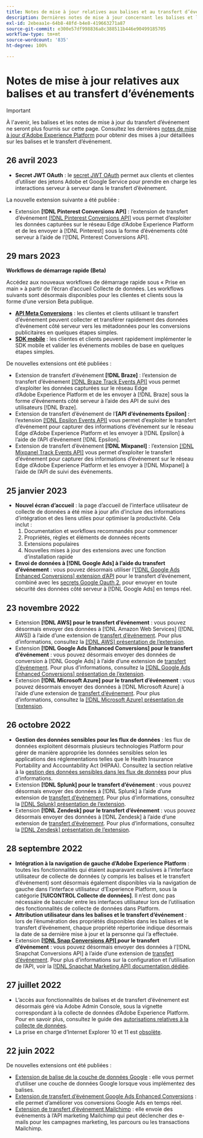 ```yaml
---
title: Notes de mise à jour relatives aux balises et au transfert d’événements
description: Dernières notes de mise à jour concernant les balises et le transfert d’événement dans Adobe Experience Platform.
exl-id: 2ebeaa1e-64b8-48fd-b4e8-419663271a87
source-git-commit: e300e57df998836a8c388511b446e90499185705
workflow-type: tm+mt
source-wordcount: '835'
ht-degree: 100%

---
```


# Notes de mise à jour relatives aux balises et au transfert d’événements

>[!IMPORTANT]
>
>À l&#39;avenir, les balises et les notes de mise à jour du transfert d’événement ne seront plus fournis sur cette page. Consultez les dernières [notes de mise à jour d&#39;Adobe Experience Platform](https://experienceleague.adobe.com/docs/experience-platform/release-notes/latest.html?lang=fr#data-collection) pour obtenir des mises à jour détaillées sur les balises et le transfert d’événement.

## 26 avril 2023

* **Secret JWT OAuth** : le [secret JWT OAuth](https://experienceleague.adobe.com/docs/experience-platform/tags/event-forwarding/secrets.html?lang=fr) permet aux clients et clientes d’utiliser des jetons Adobe et Google Service pour prendre en charge les interactions serveur à serveur dans le transfert d’événement.

La nouvelle extension suivante a été publiée :

* Extension **[!DNL Pinterest Conversions API]** : l’extension de transfert d’événement [[!DNL Pinterest Conversions API]](https://experienceleague.adobe.com/docs/experience-platform/tags/extensions/server/pinterest/overview.html?lang=fr) vous permet d’exploiter les données capturées sur le réseau Edge d’Adobe Experience Platform et de les envoyer à [!DNL Pinterest] sous la forme d’événements côté serveur à l’aide de l’[!DNL Pinterest Conversions API].

## 29 mars 2023

**Workflows de démarrage rapide (Beta)**

Accédez aux nouveaux workflows de démarrage rapide sous « Prise en main » à partir de l’écran d’accueil Collecte de données. Les workflows suivants sont désormais disponibles pour les clientes et clients sous la forme d’une version Beta publique.
* **[API Meta Conversions](https://experienceleague.adobe.com/docs/experience-platform/tags/extensions/server/meta/overview.html?lang=fr#quick-start)** : les clientes et clients utilisant le transfert d’événement peuvent collecter et transférer rapidement des données d’événement côté serveur vers les métadonnées pour les conversions publicitaires en quelques étapes simples.
* **[SDK mobile](https://developer.adobe.com/client-sdks/documentation/)** : les clientes et clients peuvent rapidement implémenter le SDK mobile et valider les événements mobiles de base en quelques étapes simples.

De nouvelles extensions ont été publiées :

* Extension de transfert d’événement **[!DNL Braze]** : l’extension de transfert d’événement [[!DNL Braze Track Events API]](https://experienceleague.adobe.com/docs/experience-platform/tags/extensions/server/braze/overview.html?lang=fr) vous permet d’exploiter les données capturées sur le réseau Edge d’Adobe Experience Platform et de les envoyer à [!DNL Braze] sous la forme d’événements côté serveur à l’aide des API de suivi des utilisateurs [!DNL Braze].
* Extension de transfert d’événement de l’**[API d’événements Epsilon]** : l’extension [[!DNL Epsilon Events API]](https://experienceleague.adobe.com/docs/experience-platform/tags/extensions/server/braze/overview.html?lang=fr) vous permet d’exploiter le transfert d’événement pour capturer des informations d’événement sur le réseau Edge d’Adobe Experience Platform et les envoyer à [!DNL Epsilon] à l’aide de l’API d’événement [!DNL Epsilon].
* Extension de transfert d’événement **[!DNL Mixpanel]** : l’extension [[!DNL Mixpanel Track Events API]](https://experienceleague.adobe.com/docs/experience-platform/tags/extensions/server/braze/overview.html?lang=fr) vous permet d’exploiter le transfert d’événement pour capturer des informations d’événement sur le réseau Edge d’Adobe Experience Platform et les envoyer à [!DNL Mixpanel] à l’aide de l’API de suivi des événements.

## 25 janvier 2023

* **Nouvel écran d’accueil** : la page d’accueil de l’interface utilisateur de collecte de données a été mise à jour afin d’inclure des informations d’intégration et des liens utiles pour optimiser la productivité. Cela inclut :
   1. Documentation et workflows recommandés pour commencer
   1. Propriétés, règles et éléments de données récents
   1. Extensions populaires
   1. Nouvelles mises à jour des extensions avec une fonction d’installation rapide
* **Envoi de données à [!DNL Google Ads] à l’aide du transfert d’événement** : vous pouvez désormais utiliser l’[[!DNL Google Ads Enhanced Conversions] extension d’API](../extensions/server/google-ads-enhanced-conversions/overview.md) pour le transfert d’événement, combiné avec les [secrets Google Oauth 2](../ui/event-forwarding/secrets.md#google-oauth2), pour envoyer en toute sécurité des données côté serveur à [!DNL Google Ads] en temps réel.

## 23 novembre 2022

* Extension **[!DNL AWS] pour le transfert d’événement** : vous pouvez désormais envoyer des données à [!DNL Amazon Web Services] ([!DNL AWS]) à l’aide d’une extension de [transfert d’événement](../../tags/ui/event-forwarding/overview.md). Pour plus d’informations, consultez la [[!DNL AWS] présentation de l’extension](../../tags/extensions/server/aws/overview.md).
* Extension **[!DNL Google Ads Enhanced Conversions] pour le transfert d’événement** : vous pouvez désormais envoyer des données de conversion à [!DNL Google Ads] à l’aide d’une extension de [transfert d’événement](../../tags/ui/event-forwarding/overview.md). Pour plus d’informations, consultez la [[!DNL Google Ads Enhanced Conversions] présentation de l’extension](../../tags/extensions/server/google-ads-enhanced-conversions/overview.md).
* Extension **[!DNL Microsoft Azure] pour le transfert d’événement** : vous pouvez désormais envoyer des données à [!DNL Microsoft Azure] à l’aide d’une extension de [transfert d’événement](../../tags/ui/event-forwarding/overview.md). Pour plus d’informations, consultez la [[!DNL Microsoft Azure] présentation de l’extension](../../tags/extensions/server/azure/overview.md).

## 26 octobre 2022

* **Gestion des données sensibles pour les flux de données** : les flux de données exploitent désormais plusieurs technologies Platform pour gérer de manière appropriée les données sensibles selon les applications des réglementations telles que le Health Insurance Portability and Accountability Act (HIPAA). Consultez la section relative à la [gestion des données sensibles dans les flux de données](../../datastreams/overview.md#sensitive) pour plus d’informations.
* Extension **[!DNL Splunk] pour le transfert d’événement** : vous pouvez désormais envoyer des données à [!DNL Splunk] à l’aide d’une extension de [transfert d’événement](../ui/event-forwarding/overview.md). Pour plus d’informations, consultez la [[!DNL Splunk] présentation de l’extension](../extensions/server/splunk/overview.md).
* Extension **[!DNL Zendesk] pour le transfert d’événement** : vous pouvez désormais envoyer des données à [!DNL Zendesk] à l’aide d’une extension de [transfert d’événement](../ui/event-forwarding/overview.md). Pour plus d’informations, consultez la [[!DNL Zendesk] présentation de l’extension](../extensions/server/zendesk/overview.md).

## 28 septembre 2022

* **Intégration à la navigation de gauche d’Adobe Experience Platform** : toutes les fonctionnalités qui étaient auparavant exclusives à l’interface utilisateur de collecte de données (y compris les balises et le transfert d’événement) sont désormais également disponibles via la navigation de gauche dans l’interface utilisateur d’Experience Platform, sous la catégorie **[!UICONTROL Collecte de données]**. Il n’est donc pas nécessaire de basculer entre les interfaces utilisateur lors de l’utilisation des fonctionnalités de collecte de données dans Platform.
* **Attribution utilisateur dans les balises et le transfert d’événement** : lors de l’énumération des propriétés disponibles dans les balises et le transfert d’événement, chaque propriété répertoriée indique désormais la date de sa dernière mise à jour et la personne qui l’a effectuée.
* Extension **[[!DNL Snap Conversions API] ](https://exchange.adobe.com/apps/ec/108550) pour le transfert d’événement** : vous pouvez désormais envoyer des données à l’[!DNL Snapchat Conversions API] à l’aide d’une extension de [transfert d’événement](../../tags/ui/event-forwarding/overview.md). Pour plus d’informations sur la configuration et l’utilisation de l’API, voir la [[!DNL Snapchat Marketing API] documentation dédiée](https://marketingapi.snapchat.com/docs/conversion.html).

## 27 juillet 2022

* L’accès aux fonctionnalités de balises et de transfert d’événement est désormais géré via Adobe Admin Console, sous la vignette correspondant à la collecte de données d’Adobe Experience Platform. Pour en savoir plus, consultez le guide des [autorisations relatives à la collecte de données](../../collection/permissions.md).
* La prise en charge d’Internet Explorer 10 et 11 est [obsolète](../ie-deprecation.md).

## 22 juin 2022

De nouvelles extensions ont été publiées :

* [Extension de balise de la couche de données Google](../extensions/client/google-data-layer/overview.md) : elle vous permet d’utiliser une couche de données Google lorsque vous implémentez des balises.
* [Extension de transfert d’événement Google Ads Enhanced Conversions](https://partners.adobe.com/exchangeprogram/experiencecloud/exchange.details.108630.html) : elle permet d’améliorer vos conversions Google Ads en temps réel.
* [Extension de transfert d’événement Mailchimp](../extensions/server/mailchimp/overview.md) : elle envoie des événements à l’API marketing Mailchimp qui peut déclencher des e-mails pour les campagnes marketing, les parcours ou les transactions Mailchimp.